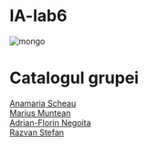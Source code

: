# IA-lab6
<!DOCTYPE html>

<html>
<head>
  <link rel="stylesheet" href="style.css">
<img src="CATALOG-LOGO.png " alt="mongo" class="center">
<title>catalog</title>
</head>
<body>

<h1>Catalogul grupei</h1>
 <a href="file:///Volumes/LACIE/Atom/lab5/anamaria%20scheau/anamaria%20scheau.html">Anamaria Scheau</a><br>
 <a href="file:///Volumes/LACIE/Atom/lab5/marius%20muntean/marius%20muntean.html">Marius Muntean</a><br>
 <a href="file:///Volumes/LACIE/Atom/lab5/adrian%20negoita/adrian%20negoita.html">Adrian-Florin Negoita</a><br>
<a href="file:///Volumes/LACIE/Atom/lab5/profil%20personal/lab5%20stefan%20razvan%20dumitru.html">Razvan Stefan</a><br>


</body>
</html>

